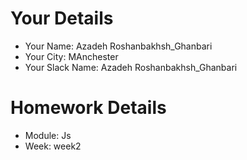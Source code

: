 <!--

The title for your pull request should be made in this format

CITY CLASS_NO - FIRST_NAME LAST_NAME - MODULE - WEEK_NO

For example,

London Class 7 - Chris Owen - HTML/CSS - Week 1

-->

# Your Details

- Your Name: Azadeh Roshanbakhsh_Ghanbari
- Your City: MAnchester
- Your Slack Name: Azadeh Roshanbakhsh_Ghanbari

# Homework Details

- Module: Js
- Week: week2
